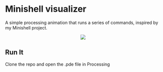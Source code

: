 # Minishell visualizer

A simple processing animation that runs a series of commands, inspired by my Minishell project.

<p align="center">
  <img src="preview_minishell_animation.gif width="720">
</p>

## Run It

Clone the repo and open the .pde file in Processing
